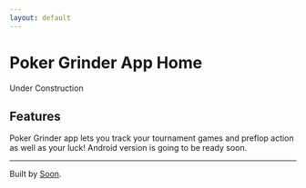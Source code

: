 ```yaml
---
layout: default
---
```


# Poker Grinder App Home

Under Construction

## Features

Poker Grinder app lets you track your tournament games and preflop action as well as your luck! Android version is going to be ready soon. 

***


Built by [Soon](https://pokergrinder.app/soon). 
